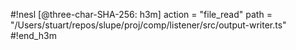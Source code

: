 #!nesl [@three-char-SHA-256: h3m]
action = "file_read"
path = "/Users/stuart/repos/slupe/proj/comp/listener/src/output-writer.ts"
#!end_h3m